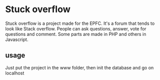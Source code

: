 # Stuck overflow

Stuck overflow is a project made for the EPFC.
It's a forum that tends to look like Stack overflow.
People can ask questions, answer, vote for questions and comment.
Some parts are made in PHP and others in Javascript.

## usage

Just put the project in the www folder, then init the database and go on localhost 
